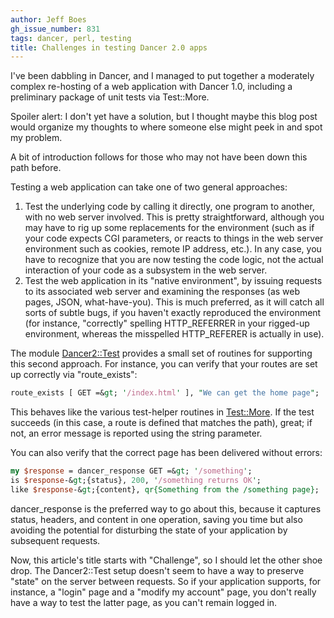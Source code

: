 ```yaml
---
author: Jeff Boes
gh_issue_number: 831
tags: dancer, perl, testing
title: Challenges in testing Dancer 2.0 apps
---
```




I've been dabbling in Dancer, and I managed to put together a moderately complex re-hosting of a web application with Dancer 1.0, including a preliminary package of unit tests via Test::More.

Spoiler alert: I don't yet have a solution, but I thought maybe this blog post would organize my thoughts to where someone else might peek in and spot my problem.

A bit of introduction follows for those who may not have been down this path before.

Testing a web application can take one of two general approaches:

1. Test the underlying code by calling it directly, one program to another, with no web server involved. This is pretty straightforward, although you may have to rig up some replacements for the environment (such as if your code expects CGI parameters, or reacts to things in the web server environment such as cookies, remote IP address, etc.). In any case, you have to recognize that you are now testing the code logic, not the actual interaction of your code as a subsystem in the web server.
1. Test the web application in its "native environment", by issuing requests to its associated web server and examining the responses (as web pages, JSON, what-have-you). This is much preferred, as it will catch all sorts of subtle bugs, if you haven't exactly reproduced the environment (for instance, "correctly" spelling HTTP_REFERRER in your rigged-up environment, whereas the misspelled HTTP_REFERER is actually in use).

The module [Dancer2::Test](http://search.cpan.org/~sukria/Dancer2-0.04/lib/Dancer2/Test.pm) provides a small set of routines for supporting this second approach. For instance, you can verify that your routes are set up correctly via "route_exists":

```perl
route_exists [ GET =&gt; '/index.html' ], "We can get the home page";
```

This behaves like the various test-helper routines in [Test::More](). If the test succeeds (in this case, a route is defined that matches the path), great; if not, an error message is reported using the string parameter.

You can also verify that the correct page has been delivered without errors:

```perl
my $response = dancer_response GET =&gt; '/something';
is $response-&gt;{status}, 200, '/something returns OK';
like $response-&gt;{content}, qr{Something from the /something page};
```

dancer_response is the preferred way to go about this, because it captures status, headers, and content in one operation, saving you time but also avoiding the potential for disturbing the state of your application by subsequent requests.

Now, this article's title starts with "Challenge", so I should let the other shoe drop. The Dancer2::Test setup doesn't seem to have a way to preserve "state" on the server between requests. So if your application supports, for instance, a "login" page and a "modify my account" page, you don't really have a way to test the latter page, as you can't remain logged in.


